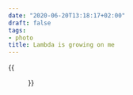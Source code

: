 ```yaml
---
date: "2020-06-20T13:18:17+02:00"
draft: false
tags:
- photo
title: Lambda is growing on me
---
```


{{<figure alt="Lambda is growing on me" src="/images/2020-06-20-Lambda-is-growing-on-me.jpg" width="1280">}}
